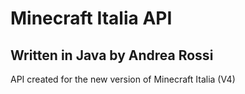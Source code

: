 # Minecraft Italia API
## Written in Java by Andrea Rossi

API created for the new version of Minecraft Italia (V4)